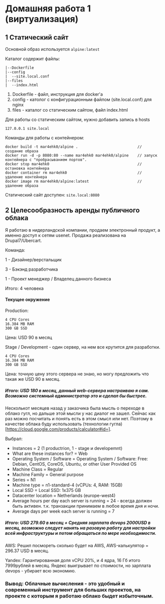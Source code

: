 # Домашняя работа 1 (виртуализация)


## 1 Статический сайт ##

Основной образ используется ```alpine:latest```

Каталог содержит файлы:

```
|--Dockerfile
|--config
|  --site.local.conf
|--files
|  --index.html
```
1. Dockerfile - файл, инструкция для docker'a
2. config - католог с конфигурационным файлом (site.local.conf) для nginx
3. files - каталог со статическим сайтом, файл index.html

Для работы со статическим сайтом, нужно добавить запись в hosts
```
127.0.0.1 site.local
```
Команды для работы с контейнером:
```
docker build -t mar4ehk0/alpine .                           // создание образа
docker run -d -p 8080:80 --name mar4ehk0 mar4ehk0/alpine    // запуск контейнера с "пробрасыванием портов".
docker stop mar4ehk0                                        // остановка контейнера
docker container rm mar4ehk0                                // удаление контейнера
docker image rm mar4ehk0/alpine:latest                      // удаление образа
```

Статический сайт доступен: ```site.local:8080```


## 2 Целесообразность аренды публичного облака ##
Я работаю в нидерландской компании, продаем электронный продукт, а именно доступ к сетям usenet. Продажа реализована на Drupal7/Ubercart.

Команда:

1 - Дизайнер/верстальщик

3 - Бэкэнд разработчика

1 - Проект менеджер / Владелец данного бизнеса

Итого: 4 человека

#### Текущее окружение ####

Production:
```
4 CPU Cores
16.384 MB RAM
300 GB SSD
```
Цена: USD 90 в месяц

Stage / Development - один сервер, на нем все крутится для разработки. 

```
4 CPU Cores
16.384 MB RAM
300 GB SSD
```
Цена: точную цену этого сервера не знаю, но могу предложить что такая же USD 90 в месяц.

##### Итого: USD 180 в месяц, данный web-сервера настраиваю я сам. Возможно системный администратор это и сделал бы быстрее. #####

Несколькот месяцев назад у заказчика была мысль о переходе в облако гугл, но дальше этой мысли у нас диалог не зашел. Сейчас как раз можно посчитать и понять есть в этом смысл или нет. Поэтому в качестве облака буду использовать (технологии гугла)[https://cloud.google.com/products/calculator#id=]. 

Выбрал:
* Instances = 2 (1 productrion, 1 - stage и developemnt)
* What are these instances for? = Web
* Operating System / Software = Operating System / Software: Free: Debian, CentOS, CoreOS, Ubuntu, or other User Provided OS
* Machine Class = Regular
* Machine Family = General purpose
* Series = N1
* Machine type = n1-standard-4 (vCPUs: 4, RAM: 15GB)
* Local SSD = Local SSD: 1x375 GB
* Datacenter location = Netherlands (europe-west4)
* Average hours per day each server is running = 24 - всегда должен быть активен. т.к. транзакции принимаем в любое время дня и ночи.
* Average days per week each server is running = 7
            
##### Итого: USD 279.60 в месяц + Средняя зарплата devops 2000USD в месяц, возможно следует нанять на разовую работу для настройки всей инфраструктуры и потом обращаться по мере необходимости.  #####

AWS: Решил посмореть сколько будет на AWS, AWS-калькулятор = 296.37 USD в месяц.


Yandex: Гарантированная доля vCPU 20%, и 4 ядра, 16 Гб итого 7999рублей в месяц. Яндекс выигрывает по стоимости, но зарплата devops - убирает всю экономию.


### Вывод: Облачные вычисления - это удобный и современный инструмент для больших проектов, на проекте с которым я работаю облако быдет избыточным. ###


